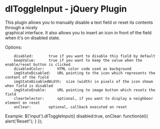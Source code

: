 dlToggleInput - jQuery Plugin
=============================

This plugin allows you to manually disable a text field or reset its contents through a nicely  
graphical interface. It also allows you to insert an icon in front of the field when it's on disabled state.  



Options:  


		disabled: 		true if you want to disable this field by default  
		keepValue: 		true if you want to keep the value when the enable/reset button is clicked  
		disabledColor:		HTML color code used as background  
		imgStateDisabled: 	URL pointing to the icon which represents the content of the field  
		imgStateDisabledWidth:	size (width) in pixels of the icon shown when field is disabled  
		imgStateEnable: 	URL pointing to image button which resets the field  
		clearSelector: 		optional, if you want to display a neighboor element on reset  
		onClear: 		optional, callback executed on reset  
 

Example:
		$('input').dlToggleInput({
			disabled:true,
			onClear: function(el){
				alert('Reset!');
			}
		});

